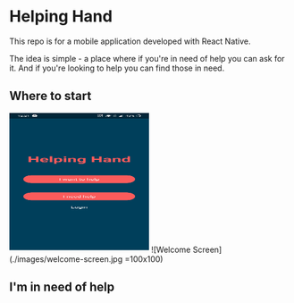 # Helping Hand
This repo is for a mobile application developed with React Native. 

The idea is simple - a place where if you're in need of help you can ask for it. And if you're looking to help you can find those in need.

## Where to start
<img src="./images/welcome-screen.jpg" alt="Welcome Screen" width="250" height="250">
![Welcome Screen](./images/welcome-screen.jpg =100x100)

## I'm in need of help
